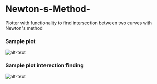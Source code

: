 # Newton-s-Method-
Plotter with functionality to find intersection between two curves with Newton's method 
### Sample plot 
![alt-text](https://github.com/claCase97/Newton-Method/blob/master/img/sample.png?raw=True)
### Sample plot interection finding 
![alt-text](https://github.com/claCase97/Newton-Method/blob/master/img/sample1.png?raw=True)
